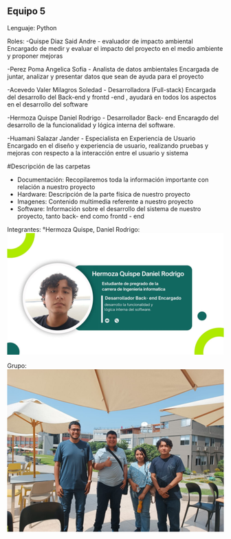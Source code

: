 ## Equipo 5
Lenguaje: Python 

Roles:
-Quispe Diaz Said Andre - evaluador de impacto ambiental
Encargado de medir y evaluar el impacto del proyecto en el medio ambiente y proponer mejoras 

-Perez Poma Angelica Sofia - Analista de datos ambientales
Encargada de juntar, analizar y presentar datos que sean de ayuda para el proyecto 

-Acevedo Valer Milagros Soledad - Desarrolladora (Full-stack)
Encargada del desarrollo del Back-end y frontd -end , ayudará en todos los aspectos en el desarrollo del software

-Hermoza Quispe Daniel Rodrigo - Desarrollador Back- end
Encaragdo del desarrollo de la funcionalidad y lógica interna del software.

-Huamani Salazar Jander - Especialista en Experiencia de Usuario
Encargado en el diseño y experiencia de usuario, realizando pruebas y mejoras con respecto a la interacción entre el usuario y sistema 

#Descripción de las carpetas
- Documentación: Recopilaremos toda la información importante con relación a nuestro proyecto
- Hardware: Descripción de la parte física de nuestro proyecto
- Imagenes: Contenido multimedia referente a nuestro proyecto
- Software: Información sobre el desarrollo del sistema de nuestro proyecto, tanto back- end como frontd - end

Integrantes:
°Hermoza Quispe, Daniel Rodrigo:
![Descripción de la imagen](https://github.com/Dooncito/fundamentos-de-dise-o/blob/0dd945176e1d28cc54fcccfb2de06847f1ee8314/Imagenes/Nombre.jpg)


Grupo:
![Descripción de la imagen](https://github.com/Dooncito/fundamentos-de-dise-o/blob/0dd945176e1d28cc54fcccfb2de06847f1ee8314/Imagenes/Image_2024.jpeg)
